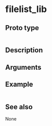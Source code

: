 # filelist_lib

## Proto type

```php
```

## Description


## Arguments


## Example

```php
```

## See also
None

